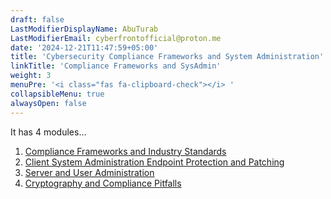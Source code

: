 ```yaml
---
draft: false
LastModifierDisplayName: AbuTurab
LastModifierEmail: cyberfrontofficial@proton.me
date: '2024-12-21T11:47:59+05:00'
title: 'Cybersecurity Compliance Frameworks and System Administration'
linkTitle: 'Compliance Frameworks and SysAdmin'
weight: 3
menuPre: '<i class="fas fa-clipboard-check"></i> '
collapsibleMenu: true
alwaysOpen: false
---
```


It has 4 modules...

1. [Compliance Frameworks and Industry Standards](/cybersecurity-and-networks/ibm-cybersecurity-analyst/compliance-framework-and-sysadmin/compliance-frameworks-and-industry-standards)
2. [Client System Administration Endpoint Protection and Patching](/cybersecurity-and-networks/ibm-cybersecurity-analyst/compliance-framework-and-sysadmin/client-system-administration-endpoint-protection-and-patching)
3. [Server and User Administration](/cybersecurity-and-networks/ibm-cybersecurity-analyst/compliance-framework-and-sysadmin/server-and-user-administration)
4. [Cryptography and Compliance Pitfalls](/cybersecurity-and-networks/ibm-cybersecurity-analyst/compliance-framework-and-sysadmin/cryptography-and-compliance-pitfalls)
